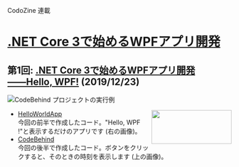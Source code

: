 CodoZine 連載  
# [.NET Core 3で始めるWPFアプリ開発](https://codezine.jp/article/corner/805)

## 第1回: [**.NET Core 3で始めるWPFアプリ開発――Hello, WPF!**](https://codezine.jp/article/detail/11809) (2019/12/23)

![CodeBehind プロジェクトの実行例](https://cz-cdn.shoeisha.jp/static/images/article/11809/Fig16s.png)

- [HelloWorldApp](./HelloWorldApp/) <img src="https://cz-cdn.shoeisha.jp/static/images/article/11809/Fig09s.png" width="180" height="76" style="float:right;">   
今回の前半で作成したコード。"Hello, WPF !"と表示するだけのアプリです (右の画像)。
- [CodeBehind](./CodeBehind/)  
今回の後半で作成したコード。ボタンをクリックすると、そのときの時刻を表示します (上の画像)。


